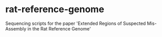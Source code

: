 # rat-reference-genome
Sequencing scripts for the paper 'Extended Regions of Suspected Mis-Assembly in the Rat Reference Genome'
